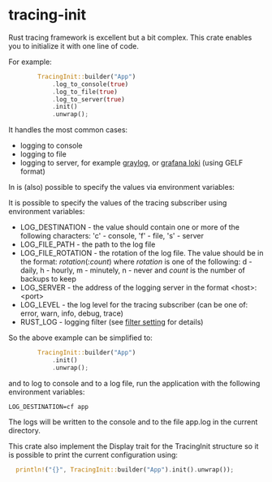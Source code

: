 # tracing-init

Rust tracing framework is excellent but a bit complex. This crate enables you to initialize it with one line of code.

For example:

```rust
        TracingInit::builder("App")
            .log_to_console(true)
            .log_to_file(true)
            .log_to_server(true)
            .init()
            .unwrap();

```

It handles the most common cases:

* logging to console
* logging to file
* logging to server, for example [graylog](https://graylog.org/), or [grafana loki](https://grafana.com/oss/loki/) (using GELF format)

In is (also) possible to specify the values via environment variables:

 It is possible to specify the values of the tracing subscriber using environment variables:

* LOG_DESTINATION - the value should contain one or more of the following characters: 'c' - console, 'f' - file, 's' - server
* LOG_FILE_PATH - the path to the log file
* LOG_FILE_ROTATION - the rotation of the log file. The value should be in the format:
  *rotation*(:*count*) where *rotation* is one of the following: d - daily, h - hourly, m - minutely, n - never and *count* is the number of backups to keep
* LOG_SERVER - the address of the logging server in the format \<host\>:\<port\>
* LOG_LEVEL - the log level for the tracing subscriber (can be one of: error, warn, info, debug, trace)
* RUST_LOG - logging filter (see [filter setting](https://docs.rs/tracing-subscriber/0.2.14/tracing_subscriber/filter/struct.EnvFilter.html#filter-syntax) for details)

So the above example can be simplified to:

```rust
        TracingInit::builder("App")
            .init()
            .unwrap();

```

and to log to console and to a log file, run the application with the following environment variables:

```LOG_DESTINATION=cf app```

The logs will be written to the console and to the file app.log in the current directory.

This crate also implement the Display trait for the TracingInit structure so it is possible to print the current configuration using:

```rust
  println!("{}", TracingInit::builder("App").init().unwrap());
```
